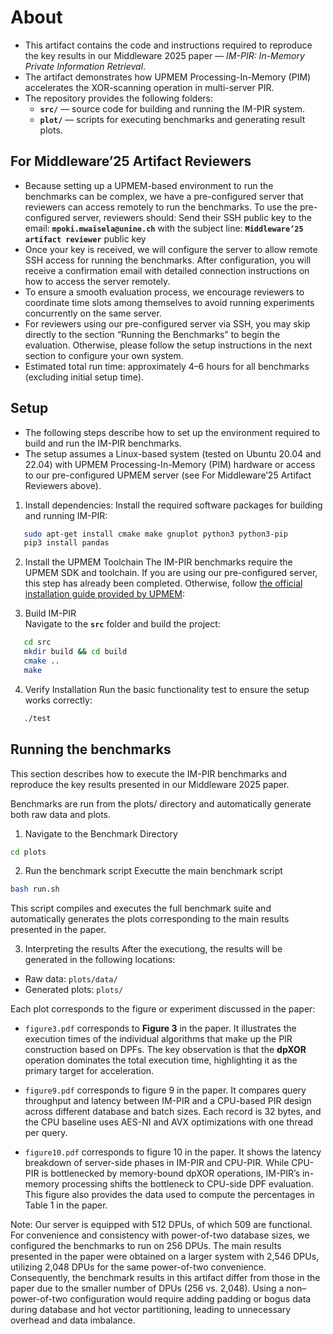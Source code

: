 # About
- This artifact contains the code and instructions required to reproduce the key results in our Middleware 2025 paper — *IM-PIR: In-Memory Private Information Retrieval*.
- The artifact demonstrates how UPMEM Processing-In-Memory (PIM) accelerates the XOR-scanning operation in multi-server PIR.
- The repository provides the following folders:
   - **`src/`** — source code for building and running the IM-PIR system.
   - **`plot/`** — scripts for executing benchmarks and generating result plots.

## For Middleware’25 Artifact Reviewers
- Because setting up a UPMEM-based environment to run the benchmarks can be complex, we have a pre-configured server that reviewers can access remotely to run the benchmarks. To use the pre-configured server, reviewers should: Send their SSH public key to the email: **`mpoki.mwaisela@unine.ch`** with the subject line: **`Middleware’25 artifact reviewer`** public key
- Once your key is received, we will configure the server to allow remote SSH access for running the benchmarks. After configuration, you will receive a confirmation email with detailed connection instructions on how to access the server remotely.
- To ensure a smooth evaluation process, we encourage reviewers to coordinate time slots among themselves to avoid running experiments concurrently on the same server.
- For reviewers using our pre-configured server via SSH, you may skip directly to the section “Running the Benchmarks” to begin the evaluation. Otherwise, please follow the setup instructions in the next section to configure your own system.
- Estimated total run time: approximately 4–6 hours for all benchmarks (excluding initial setup time).


## Setup
- The following steps describe how to set up the environment required to build and run the IM-PIR benchmarks.
- The setup assumes a Linux-based system (tested on Ubuntu 20.04 and 22.04) with UPMEM Processing-In-Memory (PIM) hardware or access to our pre-configured UPMEM server (see For Middleware’25 Artifact Reviewers above).

1. Install dependencies:
Install the required software packages for building and running IM-PIR:

```bash
   sudo apt-get install cmake make gnuplot python3 python3-pip
   pip3 install pandas
```

2. Install the UPMEM Toolchain
The IM-PIR benchmarks require the UPMEM SDK and toolchain. If you are using our pre-configured server, this step has already been completed.
Otherwise, follow [the official installation guide provided by UPMEM](https://sdk.upmem.com/stable/index.html):

3. Build IM-PIR   
Navigate to the **`src`** folder and build the project:

```bash
   cd src
   mkdir build && cd build
   cmake ..
   make
```

4. Verify Installation
Run the basic functionality test to ensure the setup works correctly:

```bash
   ./test
```

## Running the benchmarks
This section describes how to execute the IM-PIR benchmarks and reproduce the key results presented in our Middleware 2025 paper.

Benchmarks are run from the plots/ directory and automatically generate both raw data and plots.

1. Navigate to the Benchmark Directory

```bash
cd plots
```

2. Run the benchmark script
Executte the main benchmark script

```bash 
bash run.sh
```
This script compiles and executes the full benchmark suite and automatically generates the plots corresponding to the main results presented in the paper.

3. Interpreting the results
After the executiong, the results will be generated in the following locations:
- Raw data: `plots/data/`
- Generated plots: `plots/`

Each plot corresponds to the figure or experiment discussed in the paper: 
- `figure3.pdf` corresponds to **Figure 3** in the paper. It illustrates the execution times of the individual algorithms that make up the PIR construction based on DPFs. The key observation is that the **dpXOR** operation dominates the total execution time, highlighting it as the primary target for acceleration. 

- `figure9.pdf` corresponds to figure 9 in the paper. It compares query throughput and latency between IM-PIR and a CPU-based PIR design across different database and batch sizes. Each record is 32 bytes, and the CPU baseline uses AES-NI and AVX optimizations with one thread per query.

- `figure10.pdf` corresponds to figure 10 in the paper. It shows the latency breakdown of server-side phases in IM-PIR and CPU-PIR. While CPU-PIR is bottlenecked by memory-bound dpXOR operations, IM-PIR’s in-memory processing shifts the bottleneck to CPU-side DPF evaluation. This figure also provides the data used to compute the percentages in Table 1 in the paper.

Note: Our server is equipped with 512 DPUs, of which 509 are functional. For convenience and consistency with power-of-two database sizes, we configured the benchmarks to run on 256 DPUs. The main results presented in the paper were obtained on a larger system with 2,546 DPUs, utilizing 2,048 DPUs for the same power-of-two convenience. Consequently, the benchmark results in this artifact differ from those in the paper due to the smaller number of DPUs (256 vs. 2,048). Using a non–power-of-two configuration would require adding padding or bogus data during database and hot vector partitioning, leading to unnecessary overhead and data imbalance.